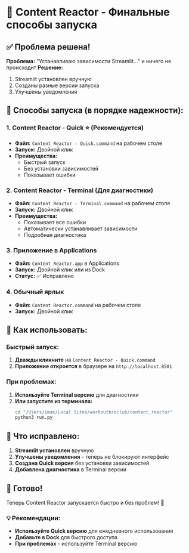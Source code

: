 # 🚀 Content Reactor - Финальные способы запуска

## ✅ Проблема решена!

**Проблема:** "Устанавливаю зависимости Streamlit..." и ничего не происходит
**Решение:** 
1. Streamlit установлен вручную
2. Созданы разные версии запуска
3. Улучшены уведомления

## 🎯 Способы запуска (в порядке надежности):

### 1. **Content Reactor - Quick** ⭐ (Рекомендуется)
- **Файл:** `Content Reactor - Quick.command` на рабочем столе
- **Запуск:** Двойной клик
- **Преимущества:** 
  - Быстрый запуск
  - Без установки зависимостей
  - Показывает ошибки

### 2. **Content Reactor - Terminal** (Для диагностики)
- **Файл:** `Content Reactor - Terminal.command` на рабочем столе
- **Запуск:** Двойной клик
- **Преимущества:** 
  - Показывает все ошибки
  - Автоматически устанавливает зависимости
  - Подробная диагностика

### 3. **Приложение в Applications**
- **Файл:** `Content Reactor.app` в Applications
- **Запуск:** Двойной клик или из Dock
- **Статус:** ✅ Исправлено

### 4. **Обычный ярлык**
- **Файл:** `Content Reactor.command` на рабочем столе
- **Запуск:** Двойной клик

## 🚀 Как использовать:

### Быстрый запуск:
1. **Дважды кликните** на `Content Reactor - Quick.command`
2. **Приложение откроется** в браузере на `http://localhost:8501`

### При проблемах:
1. **Используйте Terminal версию** для диагностики
2. **Или запустите из терминала:**
   ```bash
   cd "/Users/imax/Local Sites/workoutbroclub/content_reactor"
   python3 run.py
   ```

## 🔧 Что исправлено:

1. **Streamlit установлен** вручную
2. **Улучшены уведомления** - теперь не блокируют интерфейс
3. **Создана Quick версия** без установки зависимостей
4. **Добавлена диагностика** в Terminal версии

## 🎉 Готово!

Теперь Content Reactor запускается быстро и без проблем! 🚀

### 💡 Рекомендации:
- **Используйте Quick версию** для ежедневного использования
- **Добавьте в Dock** для быстрого доступа
- **При проблемах** - используйте Terminal версию


















